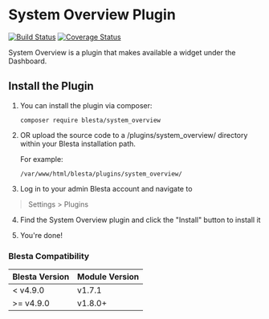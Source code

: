 # System Overview Plugin

[![Build Status](https://travis-ci.org/blesta/plugin-system_overview.svg?branch=master)](https://travis-ci.org/blesta/plugin-system_overview) [![Coverage Status](https://coveralls.io/repos/github/blesta/plugin-system_overview/badge.svg?branch=master)](https://coveralls.io/github/blesta/plugin-system_overview?branch=master)

System Overview is a plugin that makes available a widget under the Dashboard.

## Install the Plugin

1. You can install the plugin via composer:

    ```
    composer require blesta/system_overview
    ```

2. OR upload the source code to a /plugins/system_overview/ directory within
your Blesta installation path.

    For example:

    ```
    /var/www/html/blesta/plugins/system_overview/
    ```

3. Log in to your admin Blesta account and navigate to
> Settings > Plugins

4. Find the System Overview plugin and click the "Install" button to install it

5. You're done!

### Blesta Compatibility

|Blesta Version|Module Version|
|--------------|--------------|
|< v4.9.0|v1.7.1|
|>= v4.9.0|v1.8.0+|
